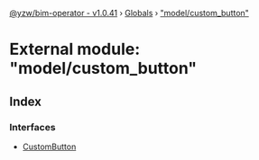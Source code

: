 [@yzw/bim-operator - v1.0.41](../README.md) › [Globals](../globals.md) › ["model/custom_button"](_model_custom_button_.md)

# External module: "model/custom_button"

## Index

### Interfaces

* [CustomButton](../interfaces/_model_custom_button_.custombutton.md)
